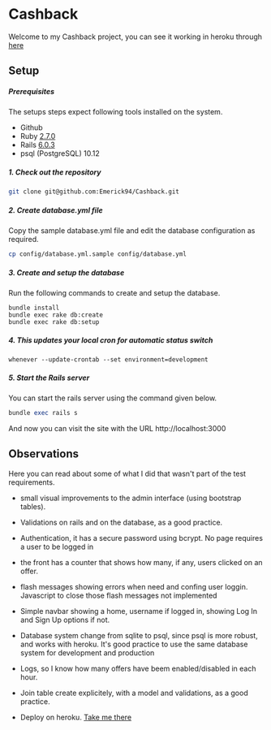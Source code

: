 # Cashback

Welcome to my Cashback project, you can see it working in heroku through [here](https://secret-reaches-99824.herokuapp.com/)

## Setup

##### Prerequisites

The setups steps expect following tools installed on the system.

- Github
- Ruby [2.7.0](https://github.com/organization/project-name/blob/master/.ruby-version#L1)
- Rails [ 6.0.3](https://github.com/organization/project-name/blob/master/Gemfile#L12)
- psql (PostgreSQL) 10.12

##### 1. Check out the repository

```bash
git clone git@github.com:Emerick94/Cashback.git
```

##### 2. Create database.yml file

Copy the sample database.yml file and edit the database configuration as required.

```bash
cp config/database.yml.sample config/database.yml
```

##### 3. Create and setup the database

Run the following commands to create and setup the database.

```
bundle install
bundle exec rake db:create
bundle exec rake db:setup
```

##### 4. This updates your local cron for automatic status switch

```
whenever --update-crontab --set environment=development
```

##### 5. Start the Rails server

You can start the rails server using the command given below.

```ruby
bundle exec rails s
```
And now you can visit the site with the URL http://localhost:3000

## Observations

Here you can read about some of what I did that wasn't part of the test requirements.
  - small visual improvements to the admin interface (using bootstrap tables).

  - Validations on rails and on the database, as a good practice.

  - Authentication, it has a secure password using bcrypt.
  No page requires a user to be logged in

  - the front has a counter that shows how many, if any, users clicked on an offer.

  - flash messages showing errors when need and confing user loggin.
  Javascript to close those flash messages not implemented

  - Simple navbar showing a home, username if logged in, showing Log In and Sign Up options if not.

  - Database system change from sqlite to psql, since psql is more robust, and works with heroku.
  It's good practice to use the same database system for development and production

  - Logs, so I know how many offers have beem enabled/disabled in each hour.

  - Join table create explicitely, with a model and validations, as a good practice.

  - Deploy on heroku.
  [Take me there](https://secret-reaches-99824.herokuapp.com/)